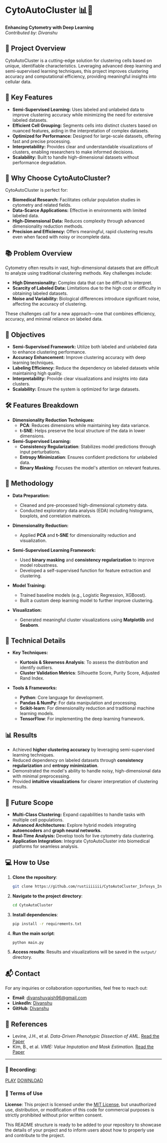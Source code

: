 # CytoAutoCluster 📊🔬  
**Enhancing Cytometry with Deep Learning**  
*Contributed by: Divanshu*

## 🚀 Project Overview  
CytoAutoCluster is a cutting-edge solution for clustering cells based on unique, identifiable characteristics. Leveraging advanced deep learning and semi-supervised learning techniques, this project improves clustering accuracy and computational efficiency, providing meaningful insights into cellular data.

## 🌟 Key Features  
- **Semi-Supervised Learning:** Uses labeled and unlabeled data to improve clustering accuracy while minimizing the need for extensive labeled datasets.
- **Efficient Cell Grouping:** Segments cells into distinct clusters based on nuanced features, aiding in the interpretation of complex datasets.
- **Optimized for Performance:** Designed for large-scale datasets, offering fast and precise processing.
- **Interpretability:** Provides clear and understandable visualizations of clusters, enabling researchers to make informed decisions.
- **Scalability:** Built to handle high-dimensional datasets without performance degradation.

## 🔎 Why Choose CytoAutoCluster?  
CytoAutoCluster is perfect for:  
- **Biomedical Research:** Facilitates cellular population studies in cytometry and related fields.  
- **Data-Scarce Applications:** Effective in environments with limited labeled data.  
- **High-Dimensional Data:** Reduces complexity through advanced dimensionality reduction methods.  
- **Precision and Efficiency:** Offers meaningful, rapid clustering results even when faced with noisy or incomplete data.

## 📚 Problem Overview  
Cytometry often results in vast, high-dimensional datasets that are difficult to analyze using traditional clustering methods. Key challenges include:  
- **High Dimensionality:** Complex data that can be difficult to interpret.  
- **Scarcity of Labeled Data:** Limitations due to the high cost or difficulty in obtaining labeled datasets.  
- **Noise and Variability:** Biological differences introduce significant noise, affecting the accuracy of clustering.  

These challenges call for a new approach—one that combines efficiency, accuracy, and minimal reliance on labeled data.

## 🎯 Objectives  
- **Semi-Supervised Framework:** Utilize both labeled and unlabeled data to enhance clustering performance.
- **Accuracy Enhancement:** Improve clustering accuracy with deep learning techniques.
- **Labeling Efficiency:** Reduce the dependency on labeled datasets while maintaining high quality.
- **Interpretability:** Provide clear visualizations and insights into data clusters.
- **Scalability:** Ensure the system is optimized for large datasets.

## 🛠️ Features Breakdown  
- **Dimensionality Reduction Techniques:**  
  - **PCA**: Reduces dimensions while maintaining key data variance.  
  - **t-SNE**: Helps preserve the local structure of the data in lower dimensions.  
- **Semi-Supervised Learning:**  
  - **Consistency Regularization**: Stabilizes model predictions through input perturbations.  
  - **Entropy Minimization**: Ensures confident predictions for unlabeled data.  
  - **Binary Masking**: Focuses the model's attention on relevant features.

## 🧬 Methodology  
- **Data Preparation:**  
  - Cleaned and pre-processed high-dimensional cytometry data.  
  - Conducted exploratory data analysis (EDA) including histograms, boxplots, and correlation matrices.
  
- **Dimensionality Reduction:**  
  - Applied **PCA** and **t-SNE** for dimensionality reduction and visualization.

- **Semi-Supervised Learning Framework:**  
  - Used **binary masking** and **consistency regularization** to improve model robustness.  
  - Developed a self-supervised function for feature extraction and clustering.

- **Model Training:**  
  - Trained baseline models (e.g., Logistic Regression, XGBoost).  
  - Built a custom deep learning model to further improve clustering.

- **Visualization:**  
  - Generated meaningful cluster visualizations using **Matplotlib** and **Seaborn**.

## 🧪 Technical Details  
- **Key Techniques:**  
  - **Kurtosis & Skewness Analysis**: To assess the distribution and identify outliers.  
  - **Cluster Validation Metrics**: Silhouette Score, Purity Score, Adjusted Rand Index.  

- **Tools & Frameworks:**  
  - **Python**: Core language for development.  
  - **Pandas & NumPy**: For data manipulation and processing.  
  - **Scikit-learn**: For dimensionality reduction and traditional machine learning models.  
  - **TensorFlow**: For implementing the deep learning framework.

## 📊 Results  
- Achieved **higher clustering accuracy** by leveraging semi-supervised learning techniques.  
- Reduced dependency on labeled datasets through **consistency regularization** and **entropy minimization**.  
- Demonstrated the model's ability to handle noisy, high-dimensional data with minimal preprocessing.  
- Provided **intuitive visualizations** for clearer interpretation of clustering results.

## 📜 Future Scope  
- **Multi-Class Clustering:** Expand capabilities to handle tasks with multiple cell populations.  
- **Advanced Architectures:** Explore hybrid models integrating **autoencoders** and **graph neural networks**.  
- **Real-Time Analysis:** Develop tools for live cytometry data clustering.  
- **Application Integration:** Integrate CytoAutoCluster into biomedical platforms for seamless analysis.

## 💻 How to Use  
1. **Clone the repository**:  
    ```bash  
    git clone https://github.com/rustiiiiiii/CytoAutoCluster_Infosys_Internship_Oct2024.git  
    ```  
2. **Navigate to the project directory**:  
    ```bash  
    cd CytoAutoCluster  
    ```  
3. **Install dependencies**:  
    ```bash  
    pip install -r requirements.txt  
    ```  
4. **Run the main script**:  
    ```bash  
    python main.py  
    ```  
5. **Access results**: Results and visualizations will be saved in the `output/` directory.

## 📬 Contact  
For any inquiries or collaboration opportunities, feel free to reach out:  
- **Email**: divanshuvaish96@gmail.com  
- **LinkedIn**: [Divanshu](https://www.linkedin.com/in/divanshu-658a18217/)  
- **GitHub**: [Divanshu](https://github.com/Divanshu7)

## 📜 References  
- Levine, J.H., et al. *Data-Driven Phenotypic Dissection of AML.* [Read the Paper](https://doi.org/...)
- Kim, B., et al. *VIME: Value Imputation and Mask Estimation.* [Read the Paper](https://doi.org/...)

---
### 🔐 Recording:
 [PLAY](https://drive.google.com/file/d/1pw3Mf88lYRvW13J8E8Nxx-MlDdiGOabw/view)  [DOWNLOAD](https://drive.google.com/uc?export=download&id=1pw3Mf88lYRvW13J8E8Nxx-MlDdiGOabw)

### 🔐 Terms of Use  
**License**: This project is licensed under the [MIT License](https://github.com/rustiiiiiii/CytoAutoCluster_Infosys_Internship_Oct2024/blob/Divanshu/Divanshu/LICENCE), but unauthorized use, distribution, or modification of this code for commercial purposes is strictly prohibited without prior written consent.

This README structure is ready to be added to your repository to showcase the details of your project and to inform users about how to properly use and contribute to the project.
